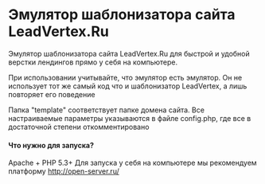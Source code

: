 Эмулятор шаблонизатора сайта LeadVertex.Ru
===================

Эмулятор шаблонизатора сайта LeadVertex.Ru для быстрой и удобной верстки лендингов прямо у себя на компьютере.

При иcпользовании учитывайте, что эмулятор есть эмулятор. Он не использует тот же самый код что и шаблонизатор LeadVertex, а лишь повторяет его поведение

Папка "template" соответствует папке домена сайта. Все настраиваемые параметры указываются в файле config.php,
где все в достаточной степени откомментировано

#### Что нужно для запуска?
Apache + PHP 5.3+
Для запуска у себя на компьютере мы рекомендуем платформу http://open-server.ru/